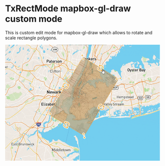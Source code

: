 # TxRectMode mapbox-gl-draw custom mode

This is custom edit mode for mapbox-gl-draw which allows to rotate and scale rectangle polygons.

![GitHub Logo](/docs/tx_demo1.gif)
